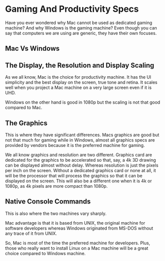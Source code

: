 # Gaming And Productivity Specs
Have you ever wondered why Mac cannot be used
as dedicated gaming machine? And
why Windows is the gaming machine?
Even though you can say that computers
we are using are generic, they have their
own focuses.

## Mac Vs Windows 
## The Display, the Resolution and Display Scaling
As we all know, Mac is the choice for
productivity machine. It has the UI
simplicity and the best display on
the screen, true tone and retina.
It scales well when you project
a Mac machine on a very large screen
even if it is UHD.

Windows on the other hand is good
in 1080p but the scaling is not
that good compared to Mac.

## The Graphics
This is where they have significant
differences. Macs graphics are good
but not that much for gaming while
in Windows, almost all graphics specs
are provided by vendors because
it is the preferred machine for gaming.

We all know graphics and resolution are two
different. Graphics card are dedicated for
the graphics to be accelerated so
that, say, a 4k 3D drawing can be displayed
almost without delay. Whereas resolution
is just the pixels per inch on the screen.
Without a dedicated graphics card or none at all,
it will be the processor that will process
the graphics so that it can be displayed
on the screen. This will also be a different
one when it is 4k or 1080p, as 4k pixels 
are more compact than 1080p.

## Native Console Commands
This is also where the two machines vary
sharply.

Mac advantage is that it is based from
UNIX, the original machine for software
developers whereas Windows originated
from MS-DOS without any trace
of it from UNIX.

So, Mac is most of the time the preferred
machine for developers. Plus, those
who really want to install Linux
on a Mac machine will be a great
choice compared to Windows machine.

